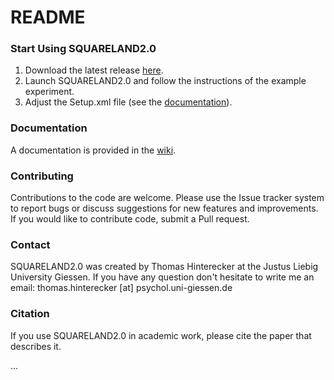 # README #

### Start Using SQUARELAND2.0 ###
1. Download the latest release [here](https://github.com/thomas-hinterecker/SQUARELAND2.0/releases).
2. Launch SQUARELAND2.0 and follow the instructions of the example experiment.
3. Adjust the Setup.xml file (see the [documentation](https://github.com/thomas-hinterecker/SQUARELAND2.0/wiki)).

### Documentation ###
A documentation is provided in the [wiki](https://github.com/thomas-hinterecker/SQUARELAND2.0/wiki).

### Contributing ###
Contributions to the code are welcome. Please use the Issue tracker system to report bugs or discuss suggestions for new features and improvements. If you would like to contribute code, submit a Pull request.

### Contact ###
SQUARELAND2.0 was created by Thomas Hinterecker at the Justus Liebig University Giessen. If you have any question don't hesitate to write me an email: thomas.hinterecker [at] psychol.uni-giessen.de

### Citation ###
If you use SQUARELAND2.0 in academic work, please cite the paper that describes it.

...